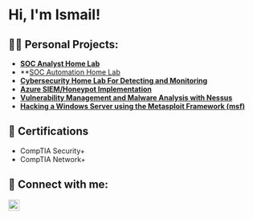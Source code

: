 <h1>Hi, I'm Ismail!</h1>

<h2>👨‍💻 Personal Projects:</h2>

- <b>[SOC Analyst Home Lab](https://github.com/IsmailEdris/SOC/tree/main)</b>
- **[SOC Automation Home Lab](https://github.com/IsmailEdris/SOC_Atuomation_Lab/tree/main)
- **[Cybersecurity Home Lab For Detecting and Monitoring](https://github.com/IsmailEdris/Cybersecurity_Homelab_for_Detection_and_Monitoring/tree/main)**
- <b>[Azure SIEM/Honeypot Implementation](https://github.com/IsmailEdris/Azur_SIEM)</b>
- **[Vulnerability Management and Malware Analysis with Nessus](https://github.com/IsmailEdris/Vulnerabilit_Management_Lab/tree/main)**
- **[Hacking a Windows Server using the Metasploit Framework (msf)](https://github.com/IsmailEdris/Ethical_Hacking_a_Windows_Server_with_MSF/tree/main)**

<h2>📄 Certifications</h2>
<ul>    
  <li> CompTIA Security+ </li>
  <li> CompTIA Network+ </li>
</ul> 
<h2> 🤳 Connect with me:</h2>

[<img align="left" alt="LinkedIn" width="22px" src="https://cdn.jsdelivr.net/npm/simple-icons@v3/icons/linkedin.svg" />][linkedin]

[linkedin]: www.linkedin.com/in/mohammad-i-edris


<!--
**joshmadakor1/joshmadakor1** is a ✨ _special_ ✨ repository because its `README.md` (this file) appears on your GitHub profile.

Here are some ideas to get you started:

- 🔭 I’m currently working on ...
- 🌱 I’m currently learning ...
- 👯 I’m looking to collaborate on ...
- 🤔 I’m looking for help with ...
- 💬 Ask me about ...
- 📫 How to reach me: ...
- 😄 Pronouns: ...
- ⚡ Fun fact: ...
-->
